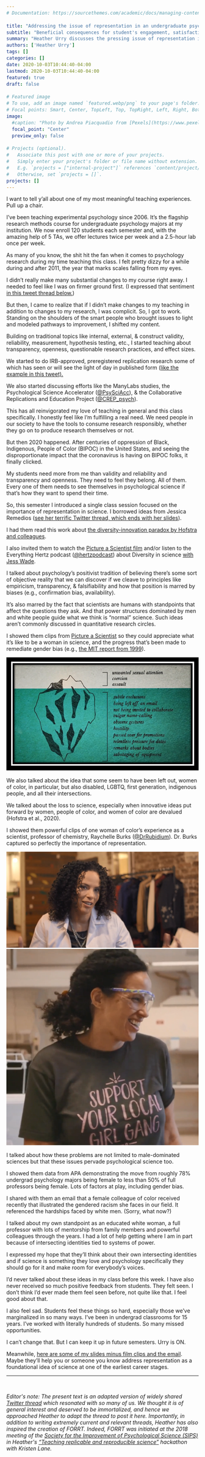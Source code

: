 ```yaml
---
# Documentation: https://sourcethemes.com/academic/docs/managing-content/

title: "Addressing the issue of representation in an undergraduate psych class"
subtitle: "Beneficial consequences for student's engagement, satisfaction and feeling seen"
summary: "Heather Urry discusses the pressing issue of representation in her Experimental Psychology Course and how addressing it became one of the most meaningful teaching experiences of her career."
authors: ['Heather Urry']
tags: []
categories: []
date: 2020-10-03T10:44:40-04:00
lastmod: 2020-10-03T10:44:40-04:00
featured: true
draft: false

# Featured image
# To use, add an image named `featured.webp/png` to your page's folder.
# Focal points: Smart, Center, TopLeft, Top, TopRight, Left, Right, BottomLeft, Bottom, BottomRight.
image:
  #caption: "Photo by Andrea Piacquadio from [Pexels](https://www.pexels.com/photo/happy-ethnic-woman-sitting-at-table-with-laptop-3769021/)"
  focal_point: "Center"
  preview_only: false

# Projects (optional).
#   Associate this post with one or more of your projects.
#   Simply enter your project's folder or file name without extension.
#   E.g. `projects = ["internal-project"]` references `content/project/deep-learning/index.md`.
#   Otherwise, set `projects = []`.
projects: []
---
```


I want to tell y’all about one of my most meaningful teaching experiences. Pull up a chair.

I’ve been teaching experimental psychology since 2006. It’s the flagship research methods course for undergraduate psychology majors at my institution. We now enroll 120 students each semester and, with the amazing help of 5 TAs, we offer lectures twice per week and a 2.5-hour lab once per week.

As many of you know, the shit hit the fan when it comes to psychology research during my time teaching this class. I felt pretty dizzy for a while during and after 2011, the year that marks scales falling from my eyes. 

I didn’t really make many substantial changes to my course right away. I needed to feel like I was on firmer ground first. (I expressed that sentiment [in this tweet thread below.](https://twitter.com/HeatherUrry/status/968638314608721921?s=20)) 

But then, I came to realize that if I didn’t make changes to my teaching in addition to changes to my research, I was complicit. So, I got to work. Standing on the shoulders of the smart people who brought issues to light and modeled pathways to improvement, I shifted my content.

Building on traditional topics like internal, external, & construct validity, reliability, measurement, hypothesis testing, etc., I started teaching about transparency, openness, questionable research practices, and effect sizes.

We started to do IRB-approved, preregistered replication research some of which has seen or will see the light of day in published form ([like the example in this tweet).](https://twitter.com/HeatherUrry/status/1289013799828090880?s=20)

We also started discussing efforts like the ManyLabs studies, the Psychological Science Accelerator ([@PsySciAcc](http://twitter.com/@PsySciAcc)), & the Collaborative Replications and Education Project ([@CREP_psych](https://twitter.com/CREP_psych)).

This has all reinvigorated my love of teaching in general and this class specifically. I honestly feel like I’m fulfilling a real need. We need people in our society to have the tools to consume research responsibly, whether they go on to produce research themselves or not.

But then 2020 happened. After centuries of oppression of Black, Indigenous, People of Color (BIPOC) in the United States, and seeing the disproportionate impact that the coronavirus is having on BIPOC folks, it finally clicked. 

My students need more from me than validity and reliability and transparency and openness. They need to feel they belong. All of them. Every one of them needs to see themselves in psychological science if that’s how they want to spend their time.

So, this semester I introduced a single class session focused on the importance of representation in science. I borrowed ideas from Jessica Remedios ([see her terrific Twitter thread, which ends with her slides](https://twitter.com/jdremedios/status/1303700486277812226?s=20)).  

I had them read this work about [the diversity-innovation paradox by Hofstra and colleagues](https://www.pnas.org/content/117/17/9284).

I also invited them to watch the [Picture a Scientist film](https://www.pictureascientist.com/) and/or listen to the Everything Hertz podcast ([@hertzpodcast](https://twitter.com/hertzpodcast)) about Diversity in science [with Jess Wade](https://everythinghertz.com/114). 

I talked about psychology’s positivist tradition of believing there’s some sort of objective reality that we can discover if we cleave to principles like empiricism, transparency, & falsifiability and how that position is marred by biases (e.g., confirmation bias, availability).

It’s also marred by the fact that scientists are humans with standpoints that affect the questions they ask. And that power structures dominated by men and white people guide what we think is “normal” science. Such ideas aren’t commonly discussed in quantitative research circles.

I showed them clips from [Picture a Scientist](https://www.pictureascientist.com/) so they could appreciate what it’s like to be a woman in science, and the progress that’s been made to remediate gender bias (e.g., [the MIT report from 1999](http://web.mit.edu/fnl/women/women.html)).
 
![](iceberg.webp) 

We also talked about the idea that some seem to have been left out, women of color, in particular, but also disabled, LGBTQ, first generation, indigenous people, and all their intersections. 

We talked about the loss to science, especially when innovative ideas put forward by women, people of color, and women of color are devalued (Hofstra et al., 2020). 

I showed them powerful clips of one woman of color’s experience as a scientist, professor of chemistry, Raychelle Burks ([@DrRubidium](https://twitter.com/DrRubidium)). Dr. Burks captured so perfectly the importance of representation.

![](her1.webp) ![](her2.webp) 

I talked about how these problems are not limited to male-dominated sciences but that these issues pervade psychological science too. 

I showed them data from APA demonstrating the move from roughly 78% undergrad psychology majors being female to less than 50% of full professors being female. Lots of factors at play, including gender bias.

I shared with them an email that a female colleague of color received recently that illustrated the gendered racism she faces in our field. It referenced the hardships faced by white men. (Sorry, what now?)

I talked about my own standpoint as an educated white woman, a full professor with lots of mentorship from family members and powerful colleagues through the years. I had a lot of help getting where I am in part because of intersecting identities tied to systems of power.

I expressed my hope that they’ll think about their own intersecting identities and if science is something they love and psychology specifically they should go for it and make room for everybody’s voices.

I’d never talked about these ideas in my class before this week. I have also never received so much positive feedback from students. They felt seen. I don’t think I’d ever made them feel seen before, not quite like that. I feel good about that.

I also feel sad. Students feel these things so hard, especially those we’ve marginalized in so many ways. I’ve been in undergrad classrooms for 15 years. I’ve worked with literally hundreds of students. So many missed opportunities. 

I can’t change that. But I can keep it up in future semesters. Urry is ON.

Meanwhile, [here are some of my slides minus film clips and the email](https://osf.io/597ut/). Maybe they’ll help you or someone you know address representation as a foundational idea of science at one of the earliest career stages. 

---
<br>

*Editor's note: The present text is an adapted version of widely shared [Twitter thread](https://twitter.com/HeatherUrry/status/1312104732308115457?s=20) which resonated with so many of us. We thought it is of general interest and deserved to be immortalized, and hence we approached Heather to adapt the thread to post it here. Importantly, in addition to writing extremely current and relevant threads, Heather has also inspired the creation of FORRT. Indeed, FORRT was initiated at the 2018 meeting of the [Society for the Improvement of Psychological Science (SIPS)](https://improvingpsych.org/) in Heather's [“Teaching replicable and reproducible science”](https://osf.io/x7d45/) hackathon with Kristen Lane.*  

